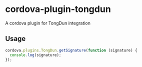# cordova-plugin-tongdun
A cordova plugin for TongDun integration

## Usage
```javascript
cordova.plugins.TongDun.getSignature(function (signature) {
  console.log(signature);
});
```
